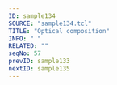 ```yaml
---
ID: sample134
SOURCE: "sample134.tcl"
TITLE: "Optical composition"
INFO: " "
RELATED: ""
seqNo: 57
prevID: sample133
nextID: sample135
---
```

